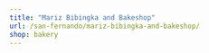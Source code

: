 ```yaml
---
title: "Mariz Bibingka and Bakeshop"
url: /san-fernando/mariz-bibingka-and-bakeshop/
shop: bakery
---
```

